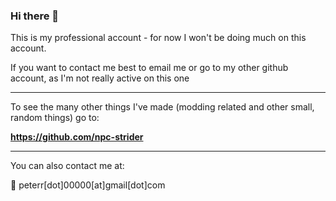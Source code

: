 ### Hi there 👋

This is my professional account - for now I won't be doing much on this account.

If you want to contact me best to email me or go to my other github account, as I'm not really active on this one

---

To see the many other things I've made (modding related and other small, random things) go to:

**https://github.com/npc-strider**

---

You can also contact me at:

📧 peterr\[dot]00000\[at]gmail\[dot]com

<!--
**peter-tanner/peter-tanner** is a ✨ _special_ ✨ repository because its `README.md` (this file) appears on your GitHub profile.

Here are some ideas to get you started:

- 🔭 I’m currently working on ...
- 🌱 I’m currently learning ...
- 👯 I’m looking to collaborate on ...
- 🤔 I’m looking for help with ...
- 💬 Ask me about ...
- 📫 How to reach me: ...
- 😄 Pronouns: ...
- ⚡ Fun fact: ...
-->
